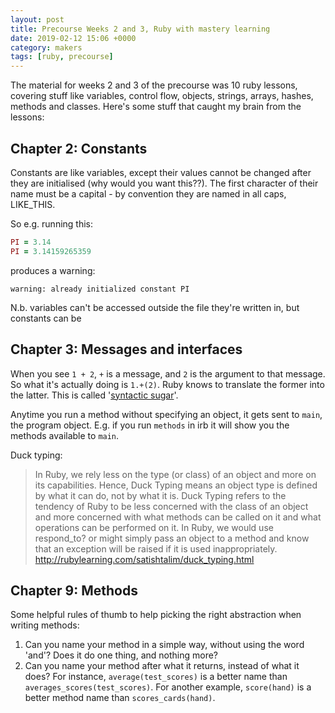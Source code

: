 ```yaml
---
layout: post
title: Precourse Weeks 2 and 3, Ruby with mastery learning
date: 2019-02-12 15:06 +0000
category: makers
tags: [ruby, precourse]
---
```


The material for weeks 2 and 3 of the precourse was 10 ruby lessons, covering
stuff like variables, control flow, objects, strings, arrays, hashes, methods
and classes. Here's some stuff that caught my brain from the lessons:

## Chapter 2: Constants

Constants are like variables, except their values cannot be changed after they
are initialised (why would you want this??). The first character of their name
must be a capital - by convention they are named in all caps, LIKE\_THIS.  

So e.g. running this:
```ruby
PI = 3.14
PI = 3.14159265359
```
produces a warning:  
```
warning: already initialized constant PI
```

N.b. variables can't be accessed outside the file they're written in, but
constants can be

## Chapter 3: Messages and interfaces

When you see `1 + 2`, `+` is a message, and `2` is the argument to that message.
So what it's actually doing is `1.+(2)`. Ruby knows to translate the former into
the latter. This is called '[syntactic sugar][wp-syntactic-sugar]'.

Anytime you run a method without specifying an object, it gets sent to `main`,
the program object. E.g. if you run `methods` in irb it will show you the
methods available to `main`.

Duck typing:
> In Ruby, we rely less on the type (or class) of an object and more on its
> capabilities. Hence, Duck Typing means an object type is defined by what it
> can do, not by what it is. Duck Typing refers to the tendency of Ruby to be
> less concerned with the class of an object and more concerned with what
> methods can be called on it and what operations can be performed on it. In
> Ruby, we would use respond\_to? or might simply pass an object to a method and
> know that an exception will be raised if it is used inappropriately.
<http://rubylearning.com/satishtalim/duck_typing.html>

## Chapter 9: Methods

Some helpful rules of thumb to help picking the right abstraction when writing
methods:
1. Can you name your method in a simple way, without using the word 'and'? Does
   it do one thing, and nothing more?
2. Can you name your method after what it returns, instead of what it does? For
   instance, `average(test_scores)` is a better name than
   `averages_scores(test_scores)`. For another example, `score(hand)` is a
   better method name than `scores_cards(hand)`.

[wp-syntactic-sugar]:https://en.wikipedia.org/wiki/Syntactic_sugar
